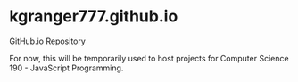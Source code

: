 # kgranger777.github.io
GitHub.io Repository

For now, this will be temporarily used to host projects for Computer Science 190 - JavaScript Programming.
